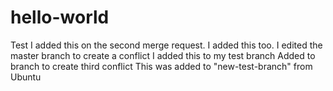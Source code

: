 # hello-world
Test
I added this on the second merge request.
I added this too.
I edited the master branch to create a conflict
I added this to my test branch
Added to branch to create third conflict
This was added to "new-test-branch" from Ubuntu

